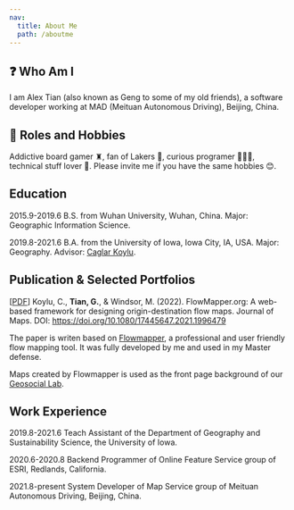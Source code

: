 ```yaml
---
nav:
  title: About Me
  path: /aboutme
---
```


## ❓ Who Am I

I am Alex Tian (also known as Geng to some of my old friends), a software developer working at MAD (Meituan Autonomous Driving), Beijing, China.

## 👻 Roles and Hobbies

Addictive board gamer ♜, fan of Lakers 🏀, curious programer 🧑🏿‍💻, technical stuff lover 📱. Please invite me if you have the same hobbies 😊.

## Education

2015.9-2019.6 B.S. from Wuhan University, Wuhan, China. Major: Geographic Information Science.

2019.8-2021.6 B.A. from the University of Iowa, Iowa City, IA, USA. Major: Geography. Advisor: [Caglar Koylu](https://clas.uiowa.edu/geography/people/caglar-koylu).

## Publication & Selected Portfolios

[[PDF]('http://alextian.blog/pdf/paper.pdf')] Koylu, C., **Tian, G.**, & Windsor, M. (2022). FlowMapper.org: A web-based framework for designing origin-destination flow maps. Journal of Maps. DOI: https://doi.org/10.1080/17445647.2021.1996479

The paper is writen based on [Flowmapper](https://flowmapper.org/), a professional and user friendly flow mapping tool. It was fully developed by me and used in my Master defense.

Maps created by Flowmapper is used as the front page background of our [Geosocial Lab](https://www.geo-social.com/index.html).

## Work Experience

2019.8-2021.6 Teach Assistant of the Department of Geography and Sustainability Science, the University of Iowa.

2020.6-2020.8 Backend Programmer of Online Feature Service group of ESRI, Redlands, California.

2021.8-present System Developer of Map Service group of Meituan Autonomous Driving, Beijing, China.
